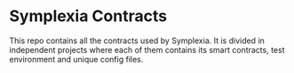 # Symplexia Contracts 

This repo contains all the contracts used by Symplexia. It is divided in independent projects where each of them contains its smart contracts, test environment and unique config files.

